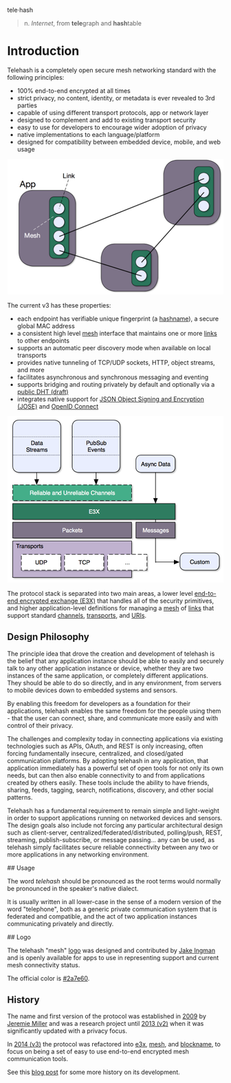 tele·hash
> n. *Internet*, from **tele**graph and **hash**table

# Introduction

Telehash is a completely open secure mesh networking standard with the following principles:

* 100% end-to-end encrypted at all times
* strict privacy, no content, identity, or metadata is ever revealed to 3rd parties
* capable of using different transport protocols, app or network layer
* designed to complement and add to existing transport security
* easy to use for developers to encourage wider adoption of privacy
* native implementations to each language/platform
* designed for compatibility between embedded device, mobile, and web usage

![Basic Network](v3/BasicNetwork.png)

The current v3 has these properties:

* each endpoint has verifiable unique fingerprint (a [hashname](hashname.md)), a secure global MAC address
* a consistent high level [mesh](mesh.md) interface that maintains one or more [links](link.md) to other endpoints
* supports an automatic peer discovery mode when available on local transports
* provides native tunneling of TCP/UDP sockets, HTTP, object streams, and more
* facilitates asynchronous and synchronous messaging and eventing
* supports bridging and routing privately by default and optionally via a [public DHT (draft)](https://github.com/telehash/blockname)
* integrates native support for [JSON Object Signing and Encryption (JOSE)](https://datatracker.ietf.org/wg/jose/charter/) and [OpenID Connect](http://openid.net/connect/)

![Telehash Stack](v3/THStack.png)

The protocol stack is separated into two main areas, a lower level [end-to-end encrypted exchange (E3X)](e3x/intro.md) that handles all of the security primitives, and higher application-level definitions for managing a [mesh](mesh.md) of [links](link.md) that support standard [channels](channels/), [transports](transports/), and [URIs](uri.md).

## Design Philosophy

The principle idea that drove the creation and development of telehash
is the belief that any application instance should be able to easily and
securely talk to any other application instance or device, whether they are two
instances of the same application, or completely different
applications. They should be able to do so directly, and in any
environment, from servers to mobile devices down to embedded systems
and sensors.

By enabling this freedom for developers as a foundation for their
applications, telehash enables the same freedom for the people using
them - that the user can connect, share, and communicate more easily
and with control of their privacy.

The challenges and complexity today in connecting applications via
existing technologies such as APIs, OAuth, and REST is only increasing,
often forcing fundamentally insecure, centralized, and closed/gated
communication platforms.  By adopting telehash in any application, that
application immediately has a powerful set of open tools for not only
its own needs, but can then also enable connectivity to and from
applications created by others easily. These tools include the ability
to have friends, sharing, feeds, tagging, search, notifications,
discovery, and other social patterns.

Telehash has a fundamental requirement to remain simple and
light-weight in order to support applications running on networked
devices and sensors. The design goals also include not forcing any
particular architectural design such as client-server,
centralized/federated/distributed, polling/push, REST, streaming,
publish-subscribe, or message passing... any can be used, as telehash
simply facilitates secure reliable connectivity between any two or more
applications in any networking environment.

<a name="usage" />
## Usage

The word _telehash_ should be pronounced as the root terms would normally be pronounced in the speaker's native dialect.

It is usually written in all lower-case in the sense of a modern version of the word "telephone", both as a generic private communication system that is federated and compatible, and the act of two application instances communicating privately and directly.

<a name="logo" />
## Logo

The telehash "mesh" [logo](https://github.com/telehash/telehash.org/tree/master/v3/logo) was designed and contributed by [Jake Ingman](https://github.com/jingman) and is openly available for apps to use in representing support and current mesh connectivity status.

The official color is [#2a7e60](http://www.color-hex.com/color/2a7e60).

## History

The name and first version of the protocol was established in [2009](https://github.com/quartzjer/Telehash) by [Jeremie Miller](http://en.wikipedia.org/wiki/Jeremie_Miller) and was a research project until [2013 (v2)](https://github.com/telehash/telehash.org/tree/master/v2) when it was significantly updated with a privacy focus.

In [2014 (v3)](https://github.com/telehash/telehash.org/tree/master/v3) the protocol was refactored into [e3x](https://github.com/telehash/telehash.org/tree/master/v3/e3x), [mesh](https://github.com/telehash/telehash.org/blob/master/v3/mesh.md), and [blockname](https://github.com/telehash/blockname), to focus on being a set of easy to use end-to-end encrypted mesh communication tools.

See this [blog post](http://quartzjer.tumblr.com/post/71784515314/telehash-history) for some more history on its development.
